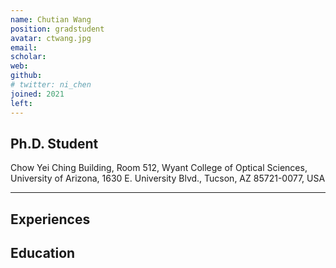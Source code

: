 ```yaml
---
name: Chutian Wang
position: gradstudent
avatar: ctwang.jpg
email: 
scholar: 
web: 
github: 
# twitter: ni_chen
joined: 2021
left:
---
```






## Ph.D. Student


<i class="fa fa-building"></i> Chow Yei Ching Building, Room 512, Wyant College of Optical Sciences, University of Arizona, 1630 E. University Blvd., Tucson, AZ 85721-0077, USA


<hr>

## Experiences


## Education



